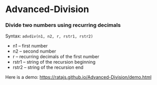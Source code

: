 # Advanced-Division
### Divide two numbers using recurring decimals

Syntax:
<code>advdiv(n1, n2, r, rstr1, rstr2)</code>
* n1 – first number
* n2 – second number
* r – recurring decimals of the first number
* rstr1 – string of the recursion beginning
* rstr2 – string of the recursion end

Here is a demo: <https://ratajs.github.io/Advanced-Division/demo.html>
